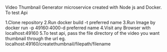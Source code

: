 Video Thumbnail Generator microservice created with Node js and Docker.
To test Api

1.Clone repository
2.Run docker build -t preferred name
3.Run Image by docker run -p 49160:4000-d preferred name
4.Visit any Browser with localhost:49160
5.To test api, pass the file directory of the video you want thumbnail through the url
eg. localhost:49160/createthumbnail/filepath/filename